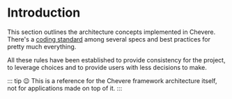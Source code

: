 # Introduction

This section outlines the architecture concepts implemented in Chevere. There's a [coding standard](standard/coding.md) among several specs and best practices for pretty much everything.

All these rules have been established to provide consistency for the project, to leverage choices and to provide users with less decisions to make.

::: tip
😉 This is a reference for the Chevere framework architecture itself, not for applications made on top of it.
:::

